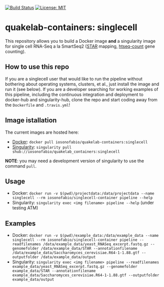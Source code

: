 [![Build Status](https://travis-ci.org/iosonofabio/quakelab-containers.svg?branch=singlecell)](https://travis-ci.org/iosonofabio/quakelab_containers)
[![License: MIT](https://img.shields.io/badge/License-MIT-yellow.svg)](https://opensource.org/licenses/MIT)

# quakelab-containers: singlecell
This repository allows you to build a Docker image **and** a singularity image for single cell RNA-Seq a la SmartSeq2 ([STAR](https://github.com/alexdobin/STAR) mapping, [htseq-count](https://github.com/simon-anders/htseq) gene counting).

## How to use this repo
If you are a singlecell user that would like to run the pipeline without bothering about operating systems, clusters, et al., just install the image and run it (see below). If you are a developer searching for working examples of this pipeline, including the continuous integration and deployment to docker-hub and singularity-hub, clone the repo and start coding away from the `Dockerfile` and `.travis.yml`!

## Image istallation
The current images are hosted here:

 - [Docker](https://hub.docker.com/r/iosonofabio/quakelab-containers/): `docker pull iosonofabio/quakelab-containers:singlecell`
 - [Singularity](https://singularity-hub.org/collections/141/): `singularity pull shub://iosonofabio/quakelab_containers:singlecell`

**NOTE**: you may need a development version of singularity to use the command `pull`.

## Usage

 - Docker: `docker run -v $(pwd)/projectdata:/data/projectdata --name singlecell --rm iosonofabio/singlecell-container pipeline --help`
 - Singularity: `singularity exec <img filename> pipeline --help` (under testing ATM)

## Examples

 - Docker: `docker run -v $(pwd)/example_data:/data/example_data --name singlecell --rm iosonofabio/singlecell-container pipeline --readfilenames /data/example_data/yeast_RNASeq_excerpt.fastq.gz --genomefolder /data/example_data/STAR --annotationfilename /data/example_data/Saccharomyces_cerevisiae.R64-1-1.88.gtf --outputfolder /data/example_data/output`
 - Singularity: `singularity exec <img filename> pipeline --readfilenames example_data/yeast_RNASeq_excerpt.fastq.gz --genomefolder example_data/STAR --annotationfilename example_data/Saccharomyces_cerevisiae.R64-1-1.88.gtf --outputfolder example_data/output`

